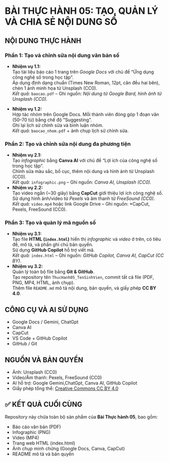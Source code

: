# BÀI THỰC HÀNH 05: TẠO, QUẢN LÝ VÀ CHIA SẺ NỘI DUNG SỐ
## NỘI DUNG THỰC HÀNH
### **Phần 1: Tạo và chỉnh sửa nội dung văn bản số**
- **Nhiệm vụ 1.1:**  
  Tạo tài liệu báo cáo 1 trang trên *Google Docs* với chủ đề “Ứng dụng công nghệ số trong học tập”.  
  Áp dụng định dạng chuẩn (Times New Roman, 12pt, căn đều hai bên), chèn 1 ảnh minh họa từ Unsplash (CC0).  
  *Kết quả:* `baocao.pdf` – Ghi nguồn: *Nội dung từ Google Bard, hình ảnh từ Unsplash (CC0).*

- **Nhiệm vụ 1.2:**  
  Hợp tác nhóm trên Google Docs. Mỗi thành viên đóng góp 1 đoạn văn (50–70 từ) bằng chế độ “Suggesting”.  
  Ghi lại lịch sử chỉnh sửa và bình luận nhóm.  
  *Kết quả:* `baocao_nhom.pdf` + ảnh chụp lịch sử chỉnh sửa.
### **Phần 2: Tạo và chỉnh sửa nội dung đa phương tiện**
- **Nhiệm vụ 2.1:**  
  Tạo *infographic* bằng **Canva AI** với chủ đề “Lợi ích của công nghệ số trong học tập”.  
  Chỉnh sửa màu sắc, bố cục, thêm nội dung và hình ảnh từ Unsplash (CC0).  
  *Kết quả:* `infographic.png` – Ghi nguồn: *Canva AI, Unsplash (CC0).*
- **Nhiệm vụ 2.2:**  
  Tạo video ngắn (~30 giây) bằng **CapCut** giới thiệu lợi ích công nghệ số.  
  Sử dụng hình ảnh/video từ *Pexels* và âm thanh từ *FreeSound (CC0)*.  
 *Kết quả:* `video.mp4` hoặc link Google Drive – Ghi nguồn: *CapCut, Pexels, FreeSound (CC0).
### **Phần 3: Tạo và quản lý mã nguồn số**
- **Nhiệm vụ 3.1:**  
  Tạo file **HTML (`index.html`)** hiển thị *infographic* và *video* ở trên, có tiêu đề, mô tả, và phần ghi chú bản quyền.  
  Sử dụng **GitHub Copilot** hỗ trợ viết mã.  
 *Kết quả:* `index.html` – Ghi nguồn: *GitHub Copilot, Canva AI, CapCut (CC BY).*
- **Nhiệm vụ 3.2:**  
  Quản lý toàn bộ file bằng **Git & GitHub**.  
  Tạo repository tên `ThucHanh05_TenSinhVien`, commit tất cả file (PDF, PNG, MP4, HTML, ảnh chụp).  
  Thêm file `README.md` mô tả nội dung, bản quyền, và giấy phép **CC BY 4.0**.  
## CÔNG CỤ VÀ AI SỬ DỤNG
- Google Docs / Gemini, ChatGpt 
- Canva AI  
- CapCut  
- VS Code + GitHub Copilot  
- GitHub / Git  
## NGUỒN VÀ BẢN QUYỀN
- Ảnh: Unsplash (CC0)  
- Video/Âm thanh: Pexels, FreeSound (CC0)  
- AI hỗ trợ: Google Gemini,ChatGpt, Canva AI, GitHub Copilot  
- Giấy phép tổng thể: [Creative Commons CC BY 4.0](https://creativecommons.org/licenses/by/4.0/)
## ✅ KẾT QUẢ CUỐI CÙNG
Repository này chứa toàn bộ sản phẩm của **Bài Thực hành 05**, bao gồm:
- Báo cáo văn bản (PDF)  
- Infographic (PNG)  
- Video (MP4)  
- Trang web HTML (index.html)  
- Ảnh chụp minh chứng (Google Docs, Canva, CapCut)  
- README mô tả và bản quyền
